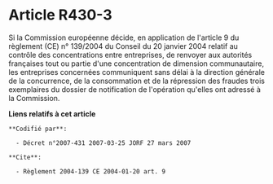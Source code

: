 # Article R430-3

Si la Commission européenne décide, en application de l'article 9 du règlement (CE) n° 139/2004 du Conseil du 20 janvier 2004
relatif au contrôle des concentrations entre entreprises, de renvoyer aux autorités françaises tout ou partie d'une
concentration de dimension communautaire, les entreprises concernées communiquent sans délai à la direction générale de la
concurrence, de la consommation et de la répression des fraudes trois exemplaires du dossier de notification de l'opération
qu'elles ont adressé à la Commission.

**Liens relatifs à cet article**

	**Codifié par**:

	  - Décret n°2007-431 2007-03-25 JORF 27 mars 2007

	**Cite**:

	  - Règlement 2004-139 CE 2004-01-20 art. 9
